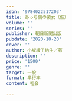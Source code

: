 ```yaml
---
isbn: '9784022517203'
title: あっち側の彼女（仮）
volume: ''
series: ''
publisher: 朝日新聞出版
pubdate: '2020-10-20'
cover: ''
author: 小坂綾子結生／著
description: ''
price: '1500'
genre: ''
target: 一般
format: 単行本
content: 社会

---
```

